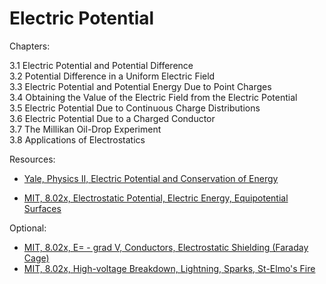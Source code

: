 # Electric Potential

Chapters:

3.1 Electric Potential and Potential Difference\
3.2 Potential Difference in a Uniform Electric Field\
3.3 Electric Potential and Potential Energy Due to Point Charges\
3.4 Obtaining the Value of the Electric Field from the Electric Potential\
3.5 Electric Potential Due to Continuous Charge Distributions\
3.6 Electric Potential Due to a Charged Conductor\
3.7 The Millikan Oil-Drop Experiment\
3.8 Applications of Electrostatics

Resources:

- [Yale, Physics II, Electric Potential and Conservation of Energy](https://www.youtube.com/watch?v=uA_hXjJ2Ts8&list=PLD07B2225BB40E582&index=5)

- [MIT, 8.02x, Electrostatic Potential, Electric Energy, Equipotential Surfaces](https://www.youtube.com/watch?v=QpVxj3XrLgk&list=PLyQSN7X0ro2314mKyUiOILaOC2hk6Pc3j&index=5)

Optional:
- [MIT, 8.02x, E= - grad V, Conductors, Electrostatic Shielding (Faraday Cage)](https://www.youtube.com/watch?v=JhV-GOS4y8g&list=PLyQSN7X0ro2314mKyUiOILaOC2hk6Pc3j&index=6)
- [MIT, 8.02x, High-voltage Breakdown, Lightning, Sparks, St-Elmo's Fire](https://www.youtube.com/watch?v=ww0XJUqFHXU&list=PLyQSN7X0ro2314mKyUiOILaOC2hk6Pc3j&index=7)